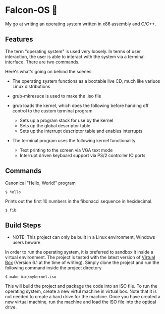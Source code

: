 # Falcon-OS 🦅 
My go at writing an operating system written in x86 assembly and C/C++.

## Features
The term "operating system" is used very loosely. In terms of user interaction, the user is able to interact with the system via a terminal interface. There are two commands.

Here's what's going on behind the scenes:

- The operating system functions as a bootable live CD, much like variuos Linux distributions 
- grub-mkresuce is used to make the .iso file
- grub loads the kernel, which does the following before handing off control to the custom terminal program
  - Sets up a program stack for use by the kernel
  - Sets up the global descriptor table
  - Sets up the interrupt descriptor table and enables interrupts

- The terminal program uses the following kernel functionality
  - Text printing to the screen via VGA text mode
  - Interrupt driven keyboard support via PS/2 controller IO ports
  
## Commands
Canonical "Hello, World!" program
```
$ hello
```
Prints out the first 10 numbers in the fibonacci sequence in hexidecimal. 
```
$ fib
```
## Build Steps
- NOTE: This project can only be built in a Linux environment, Windows users beware.

In order to run the operating system, it is preferred to sandbox it inside a virtual environment. The project is tested with the latest version of <a href="https://www.virtualbox.org/">Virtual Box</a> (Version 6.1 at the time of writing). Simply clone the project and run the following command inside the project directory
```
$ make bin/mykernel.iso
```
This will build the project and package the code into an ISO file. To run the operating system, create a new virtul machine in virtual box. Note that it is not needed to create a hard drive for the machine. Once you have created a new virtual machine, run the machine and load the ISO file into the optical drive.   
